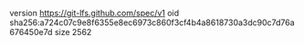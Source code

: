 version https://git-lfs.github.com/spec/v1
oid sha256:a724c07c9e8f6355e8ec6973c860f3cf4b4a8618730a3dc90c7d76a676450e7d
size 2562
